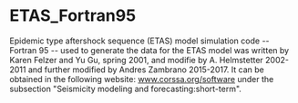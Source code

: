 # ETAS_Fortran95
Epidemic type aftershock sequence (ETAS) model simulation code -- Fortran 95 -- used to generate the data for the ETAS model was written by Karen Felzer and Yu Gu, spring 2001, and modifie by A. Helmstetter 2002-2011 and further modified by Andres Zambrano 2015-2017. It can be obtained in the following website: 
www.corssa.org/software under the subsection "Seismicity modeling and forecasting:short-term".

